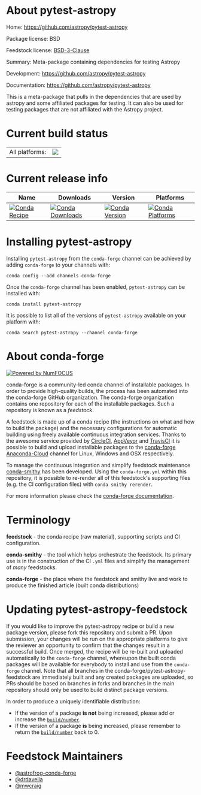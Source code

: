 About pytest-astropy
====================

Home: https://github.com/astropy/pytest-astropy

Package license: BSD

Feedstock license: [BSD-3-Clause](https://github.com/conda-forge/pytest-astropy-feedstock/blob/master/LICENSE.txt)

Summary: Meta-package containing dependencies for testing Astropy

Development: https://github.com/astropy/pytest-astropy

Documentation: https://github.com/astropy/pytest-astropy

This is a meta-package that pulls in the dependencies that are used by
astropy and some affiliated packages for testing. It can also be used for
testing packages that are not affiliated with the Astropy project.


Current build status
====================


<table><tr><td>All platforms:</td>
    <td>
      <a href="https://dev.azure.com/conda-forge/feedstock-builds/_build/latest?definitionId=3260&branchName=master">
        <img src="https://dev.azure.com/conda-forge/feedstock-builds/_apis/build/status/pytest-astropy-feedstock?branchName=master">
      </a>
    </td>
  </tr>
</table>

Current release info
====================

| Name | Downloads | Version | Platforms |
| --- | --- | --- | --- |
| [![Conda Recipe](https://img.shields.io/badge/recipe-pytest--astropy-green.svg)](https://anaconda.org/conda-forge/pytest-astropy) | [![Conda Downloads](https://img.shields.io/conda/dn/conda-forge/pytest-astropy.svg)](https://anaconda.org/conda-forge/pytest-astropy) | [![Conda Version](https://img.shields.io/conda/vn/conda-forge/pytest-astropy.svg)](https://anaconda.org/conda-forge/pytest-astropy) | [![Conda Platforms](https://img.shields.io/conda/pn/conda-forge/pytest-astropy.svg)](https://anaconda.org/conda-forge/pytest-astropy) |

Installing pytest-astropy
=========================

Installing `pytest-astropy` from the `conda-forge` channel can be achieved by adding `conda-forge` to your channels with:

```
conda config --add channels conda-forge
```

Once the `conda-forge` channel has been enabled, `pytest-astropy` can be installed with:

```
conda install pytest-astropy
```

It is possible to list all of the versions of `pytest-astropy` available on your platform with:

```
conda search pytest-astropy --channel conda-forge
```


About conda-forge
=================

[![Powered by NumFOCUS](https://img.shields.io/badge/powered%20by-NumFOCUS-orange.svg?style=flat&colorA=E1523D&colorB=007D8A)](http://numfocus.org)

conda-forge is a community-led conda channel of installable packages.
In order to provide high-quality builds, the process has been automated into the
conda-forge GitHub organization. The conda-forge organization contains one repository
for each of the installable packages. Such a repository is known as a *feedstock*.

A feedstock is made up of a conda recipe (the instructions on what and how to build
the package) and the necessary configurations for automatic building using freely
available continuous integration services. Thanks to the awesome service provided by
[CircleCI](https://circleci.com/), [AppVeyor](https://www.appveyor.com/)
and [TravisCI](https://travis-ci.com/) it is possible to build and upload installable
packages to the [conda-forge](https://anaconda.org/conda-forge)
[Anaconda-Cloud](https://anaconda.org/) channel for Linux, Windows and OSX respectively.

To manage the continuous integration and simplify feedstock maintenance
[conda-smithy](https://github.com/conda-forge/conda-smithy) has been developed.
Using the ``conda-forge.yml`` within this repository, it is possible to re-render all of
this feedstock's supporting files (e.g. the CI configuration files) with ``conda smithy rerender``.

For more information please check the [conda-forge documentation](https://conda-forge.org/docs/).

Terminology
===========

**feedstock** - the conda recipe (raw material), supporting scripts and CI configuration.

**conda-smithy** - the tool which helps orchestrate the feedstock.
                   Its primary use is in the construction of the CI ``.yml`` files
                   and simplify the management of *many* feedstocks.

**conda-forge** - the place where the feedstock and smithy live and work to
                  produce the finished article (built conda distributions)


Updating pytest-astropy-feedstock
=================================

If you would like to improve the pytest-astropy recipe or build a new
package version, please fork this repository and submit a PR. Upon submission,
your changes will be run on the appropriate platforms to give the reviewer an
opportunity to confirm that the changes result in a successful build. Once
merged, the recipe will be re-built and uploaded automatically to the
`conda-forge` channel, whereupon the built conda packages will be available for
everybody to install and use from the `conda-forge` channel.
Note that all branches in the conda-forge/pytest-astropy-feedstock are
immediately built and any created packages are uploaded, so PRs should be based
on branches in forks and branches in the main repository should only be used to
build distinct package versions.

In order to produce a uniquely identifiable distribution:
 * If the version of a package **is not** being increased, please add or increase
   the [``build/number``](https://conda.io/docs/user-guide/tasks/build-packages/define-metadata.html#build-number-and-string).
 * If the version of a package **is** being increased, please remember to return
   the [``build/number``](https://conda.io/docs/user-guide/tasks/build-packages/define-metadata.html#build-number-and-string)
   back to 0.

Feedstock Maintainers
=====================

* [@astrofrog-conda-forge](https://github.com/astrofrog-conda-forge/)
* [@drdavella](https://github.com/drdavella/)
* [@mwcraig](https://github.com/mwcraig/)

